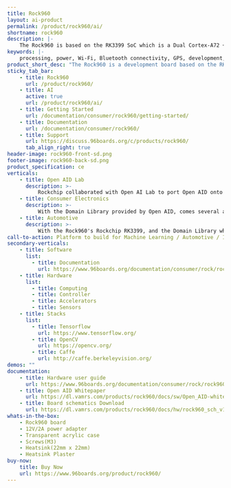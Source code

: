 ```yaml
---
title: Rock960
layout: ai-product
permalink: /product/rock960/ai/
shortname: rock960
description: |-
    The Rock960 is based on the RK3399 SoC which is a Dual Cortex-A72 + quad Cortex-A53 CPU, with up to 2.0GHz frequency. This board comes packed with 4GB of RAM, 32GB of on board eMMC storage, USB 3.1 type C with DP, HDMI 2.0 with 4K output, 4 lane M.2 PCI-E 2.1, and so much more! All of this on the 96Boards Consumer Edition Standard form factor, a truely little beast.
keywords: |-
    processing, power, Wi-Fi, Bluetooth connectivity, GPS, development, board, rockchip, rk3399, processor, low cost, Product, Development, Platform, arm
product_short_desc: "The Rock960 is a development board based on the RK3399 SoC"
sticky_tab_bar:
    - title: Rock960
      url: /product/rock960/
    - title: AI
      active: true
      url: /product/rock960/ai/
    - title: Getting Started
      url: /documentation/consumer/rock960/getting-started/
    - title: Documentation
      url: /documentation/consumer/rock960/
    - title: Support
      url: https://discuss.96boards.org/c/products/rock960/
      tab_align_right: true
header-image: rock960-front-sd.png
footer-image: rock960-back-sd.png
product_specification: ce
verticals:
    - title: Open AID Lab
      description: >-
          Rockchip collaborated with Open AI Lab to port Open AID onto the ROCK960 allowing for easier development of Vision and Speech recognition on the Edge. Open AID brings Domain Libraries for Vision and Speech inferences along with a unified API for developers, Tengine with improved DL frameworks on Caffe, MXNet and TensorFlow for inference, and Heterogeneous Computing Library (HCL) for optimized Arm CPU and Mali GPU utilization.
    - title: Consumer Electronics
      description: >-
          With the Domain Library provided by Open AID, comes several applications provided including face detection/recognition, gesture recognition, tracking and speech recognition. These libraries in conjunction with the Rock960's Rockchip RK3399 and NPU, make the Rock960 an ideal platform for consumers looking to develop machine learning applications on the edge.
    - title: Automotive
      description: >-
          With the Rock960's Rockchip RK3399, and the Domain Library which provides applications for Vision Detection, the Rock960 is an excellent platform for developing cutting edge Machine Learning applications which are integral to the Autonomous Vehicle industry.
call-to-action: Platform to build for Machine Learning / Automotive / Industrial IoT
secondary-verticals:
    - title: Software
      list:
        - title: Documentation
          url: https://www.96boards.org/documentation/consumer/rock/rock960/
    - title: Hardware
      list:
        - title: Computing
        - title: Controller
        - title: Accelerators
        - title: Sensors
    - title: Stacks
      list:
        - title: Tensorflow
          url: https://www.tensorflow.org/
        - title: OpenCV
          url: https://opencv.org/
        - title: Caffe
          url: http://caffe.berkeleyvision.org/
demos: ""
documentation:
    - title: Hardware user guide
      url: https://www.96boards.org/documentation/consumer/rock/rock960/hardware-docs/hardware-user-manual.md.html
    - title: Open AID Whitepaper
      url: https://dl.vamrs.com/products/rock960/docs/sw/Open_AID-whitepaper.pdf
    - title: Board schematics Download
      url: https://dl.vamrs.com/products/rock960/docs/hw/rock960_sch_v1.1.pdf
whats-in-the-box:
    - Rock960 board
    - 12V/2A power adapter
    - Transparent acrylic case
    - Screws(M3)
    - Heatsink(22mm x 22mm)
    - Heatsink Plaster
buy-now: 
    title: Buy Now
    url: https://www.96boards.org/product/rock960/
---
```

